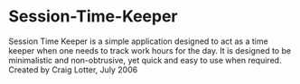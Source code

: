 Session-Time-Keeper
===================

Session Time Keeper is a simple application designed to act as a time keeper when one needs to track work hours for the day. It is designed to be minimalistic and non-obtrusive, yet quick and easy to use when required.  Created by Craig Lotter, July 2006
